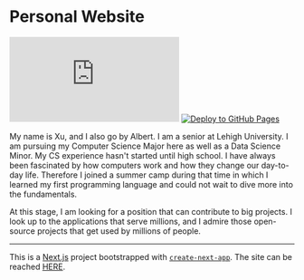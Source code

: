# Personal Website

[![stats](https://img.shields.io/website-up-down-green-red/https/www.xchen.org)](https://www.xchen.org)
[![Deploy to GitHub Pages](https://github.com/xuc323/personal-website/actions/workflows/nextjs.yml/badge.svg)](https://github.com/xuc323/personal-website/actions/workflows/nextjs.yml)

My name is Xu, and I also go by Albert. I am a senior at Lehigh University. I am pursuing my Computer Science Major here as well as a Data Science Minor. My CS experience hasn't started until high school. I have always been fascinated by how computers work and how they change our day-to-day life. Therefore I joined a summer camp during that time in which I learned my first programming language and could not wait to dive more into the fundamentals.

At this stage, I am looking for a position that can contribute to big projects. I look up to the applications that serve millions, and I admire those open-source projects that get used by millions of people.

---

This is a [Next.js](https://nextjs.org/) project bootstrapped with [`create-next-app`](https://github.com/vercel/next.js/tree/canary/packages/create-next-app).
The site can be reached [HERE](https://www.xchen.org).
